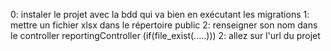 0: instaler le projet avec la bdd qui va bien en exécutant les migrations
1: mettre un fichier xlsx dans le répertoire public
2: renseigner son nom dans le controller reportingController  (if(file_exist(.....)))
2: allez sur l'url du projet
